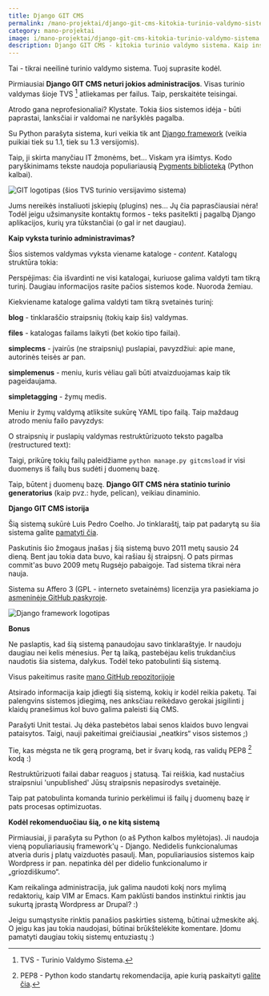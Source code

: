 ```yaml
---
title: Django GIT CMS
permalink: /mano-projektai/django-git-cms-kitokia-turinio-valdymo-sistema
category: mano-projektai
image: i/mano-projektai/django-git-cms-kitokia-turinio-valdymo-sistema.png
description: Django GIT CMS - kitokia turinio valdymo sistema. Kaip instaliuoti, paleisti ir naudotis.
---
```


Tai - tikrai neeilinė turinio valdymo sistema. Tuoj suprasite kodėl.

Pirmiausiai **Django GIT CMS neturi jokios administracijos**. Visas turinio valdymas šioje TVS [^1] atliekamas per failus. Taip, perskaitėte teisingai.

Atrodo gana neprofesionaliai? Klystate. Tokia šios sistemos idėja - būti paprastai, lanksčiai ir valdomai ne naršyklės pagalba.

Su Python parašyta sistema, kuri veikia tik ant [Django framework](http://www.djangoproject.com) (veikia puikiai tiek su 1.1, tiek su 1.3 versijomis).

Taip, ji skirta manyčiau IT žmonėms, bet... Viskam yra išimtys. Kodo paryškinimams tekste naudoja populiariausią [Pygments biblioteką](http://pygments.org/) (Python kalbai).

![ GIT logotipas (šios TVS turinio versijavimo sistema)](/i/git-logo.png)

Jums nereikės instaliuoti įskiepių (plugins) nes... Jų čia paprasčiausiai nėra! Todėl jeigu užsimanysite kontaktų formos - teks pasitelkti į pagalbą Django aplikacijos, kurių yra tūkstančiai (o gal ir net daugiau).

**Kaip vyksta turinio administravimas?**

Šios sistemos valdymas vyksta viename kataloge - *content*. Katalogų struktūra tokia:

Perspėjimas: čia išvardinti ne visi katalogai, kuriuose galima valdyti tam tikrą turinį. Daugiau informacijos rasite pačios sistemos kode. Nuoroda žemiau.

Kiekviename kataloge galima valdyti tam tikrą svetainės turinį:

**blog** - tinklaraščio straipsnių (tokių kaip šis) valdymas.

**files** - katalogas failams laikyti (bet kokio tipo failai).

**simplecms** - įvairūs (ne straipsnių) puslapiai, pavyzdžiui: apie mane, autorinės teisės ar pan.

**simplemenus** - meniu, kuris vėliau gali būti atvaizduojamas kaip tik pageidaujama.

**simpletagging** - žymų medis.

Meniu ir žymų valdymą atliksite sukūrę YAML tipo failą. Taip maždaug atrodo meniu failo pavyzdys:

O straipsnių ir puslapių valdymas restruktūrizuoto teksto pagalba (restructured text):

Taigi, prikūrę tokių failų paleidžiame `python manage.py gitcmsload` ir visi duomenys iš failų bus sudėti į duomenų bazę.

Taip, būtent į duomenų bazę. **Django GIT CMS nėra statinio turinio generatorius** (kaip pvz.: hyde, pelican), veikiau dinaminio.

**Django GIT CMS istorija**

Šią sistemą sukūrė Luis Pedro Coelho. Jo tinklaraštį, taip pat padarytą su šia sistema galite [pamatyti čia](http://luispedro.org/).

Paskutinis šio žmogaus įnašas į šią sistemą buvo 2011 metų sausio 24 dieną. Bent jau tokia data buvo, kai rašiau šį straipsnį. O pats pirmas commit'as buvo 2009 metų Rugsėjo pabaigoje. Tad sistema tikrai nėra nauja.

Sistema su Affero 3 (GPL - interneto svetainėms) licenzija yra pasiekiama jo [asmeninėje GitHub paskyroje](https://github.com/luispedro/django-gitcms).

![ Django framework logotipas](/i/django_logo.png)

**Bonus**

Ne paslaptis, kad šią sistemą panaudojau savo tinklaraštyje. Ir naudoju daugiau nei kelis mėnesius. Per tą laiką, pastebėjau kelis trukdančius naudotis šia sistema, dalykus. Todėl teko patobulinti šią sistemą.

Visus pakeitimus rasite [mano GitHub repozitorijoje](https://github.com/ReekenX/django-gitcms)

Atsirado informacija kaip įdiegti šią sistemą, kokių ir kodėl reikia paketų. Tai palengvins sistemos įdiegimą, nes anksčiau reikėdavo gerokai įsigilinti į klaidų pranešimus kol buvo galima paleisti šią CMS.

Parašyti Unit testai. Jų dėka pastebėtos labai senos klaidos buvo lengvai pataisytos. Taigi, nauji pakeitimai greičiausiai „neatkirs“ visos sistemos ;)

Tie, kas mėgsta ne tik gerą programą, bet ir švarų kodą, ras validų PEP8 [^2] kodą :)

Restruktūrizuoti failai dabar reaguos į statusą. Tai reiškia, kad nustačius straipsniui 'unpublished' Jūsų straipsnis nepasirodys svetainėje.

Taip pat patobulinta komanda turinio perkėlimui iš failų į duomenų bazę ir pats procesas optimizuotas.

**Kodėl rekomenduočiau šią, o ne kitą sistemą**

Pirmiausiai, ji parašyta su Python (o aš Python kalbos mylėtojas). Ji naudoja vieną populiariausių framework'ų - Django. Nedidelis funkcionalumas atveria duris į platų vaizduotės pasaulį. Man, populiariausios sistemos kaip Wordpress ir pan. nepatinka dėl per didelio funkcionalumo ir „griozdiškumo“.

Kam reikalinga administracija, juk galima naudoti kokį nors mylimą redaktorių, kaip VIM ar Emacs. Kam paklūsti bandos instinktui rinktis jau sukurtą įprastą Wordpress ar Drupal? :)

Jeigu sumąstysite rinktis panašios paskirties sistemą, būtinai užmeskite akį. O jeigu kas jau tokia naudojasi, būtinai brūkštelėkite komentare. Įdomu pamatyti daugiau tokių sistemų entuziastų :)

[^1]: TVS - Turinio Valdymo Sistema.

[^2]: PEP8 - Python kodo standartų rekomendacija, apie kurią paskaityti [galite čia](http://www.python.org/dev/peps/pep-0008/).
